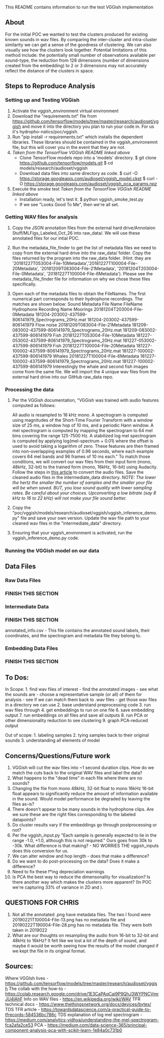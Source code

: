 This README contains information to run the test VGGish implementation

## About
For the initial POC we wanted to test the clusters produced for existing known sounds in wav files. By comparing the inter-cluster and intra-cluster similarity we can get a sense of the goodness of clustering. We can also visually see how the clusters look together. Potential limitations of this method include: the potentially small number of observations available per sound-type, the reduction from 128 dimensions (number of dimensions created from the embedding) to 2 or 3 dimensions may not accurately reflect the distance of the clusters in space.


## Steps to Reproduce Analysis

### Setting up and Testing VGGish
1. Activate the vggish_environment virtual environment
2. Download the "requirements.txt" file from https://github.com/tensorflow/models/tree/master/research/audioset/vggish and move it into the directory you plan to run your code in. For us it's hydropho-natics/poc/vggish.
3. Run "pip install -r requirements.txt" which installs the dependent libraries. These libraries should be contained in the vggish_environemnt file, but this will cover you in the event that they are not.
4. *Taken from the TensorFlow VGGish README linked above*
    - Clone TensorFlow models repo into a 'models' directory.
    $ git clone https://github.com/tensorflow/models.git
    $ cd models/research/audioset/vggish
    - Download data files into same directory as code.
    $ curl -O https://storage.googleapis.com/audioset/vggish_model.ckpt
    $ curl -O https://storage.googleapis.com/audioset/vggish_pca_params.npz
5. Execute the smoke test *Taken from the TensorFlow VGGish README linked above*
    - Installation ready, let's test it.
    $ python vggish_smoke_test.py
    - If we see "Looks Good To Me", then we're all set.

### Getting WAV files for analysis
1. Copy the JSON annotation files from the external hard drive/Annotaion Stuff/MLFigs_Labeled_Oct_26 into raw_data/. We will use these annotated files for our intial POC.

2. Run the metadata_file_finder to get the list of metadata files we need to copy from the external hard drive into the raw_data/ folder. Copy the files returned by the program into the raw_data folder. (Hint: they are '20181227T053004-File-10Metadata','20181227T100004-File-20Metadata', '20181209T083004-File-21Metadata', '20181204T203004-File-0Metadata', '20181227T100004-File-6Metadata'). Please see the metadata_file_finder file for information on why we chose these files specifically.

3. Open each of the metadata files to obtain the FileNames. The first numerical part corresponds to their hydrophone recordings. The matches are shown below:
    Sound        Metadata File Name                FileName                                              Hydrophone Recording Name
    Moorings     20181204T203004-File-0Metadata    181204-203002-437599-806141979_Spectrograms_20Hz.mat  181204-203002-437599-806141979
    Flow noise   20181209T083004-File-21Metadata   181209-083002-437599-806141979_Spectrograms_20Hz.mat  181209-083002-437599-806141979
    Fish         20181227T053004-File-10Metadata   181227-053002-437599-806141979_Spectrograms_20Hz.mat  181227-053002-437599-806141979
    Fish         20181227T100004-File-20Metadata   181227-100002-437599-806141979_Spectrograms_20Hz.mat  181227-100002-437599-806141979
    Whales       20181227T100004-File-6Metadata    181227-100002-437599-806141979_Spectrograms_20Hz.mat  181227-100002-437599-806141979
Interestingly the whale and second fish images come from the same file. We will import the 4 unique wav files from the external hard drive into our GitHub raw_data repo.

### Processing the data
1. Per the VGGish documentation,
"VGGish was trained with audio features computed as follows:

    All audio is resampled to 16 kHz mono.
    A spectrogram is computed using magnitudes of the Short-Time Fourier Transform with a window size of 25 ms, a window hop of 10 ms, and a periodic Hann window.
    A mel spectrogram is computed by mapping the spectrogram to 64 mel bins covering the range 125-7500 Hz.
    A stabilized log mel spectrogram is computed by applying log(mel-spectrum + 0.01) where the offset is used to avoid taking a logarithm of zero.
    These features are then framed into non-overlapping examples of 0.96 seconds, where each example covers 64 mel bands and 96 frames of 10 ms each."
To match those conditions, we will convert our wav files from their input form (mono, 48kHz, 32-bit) to the trained form (mono, 16kHz, 16-bit) using Audacity. Follow the steps in [this article](https://learn.adafruit.com/microcontroller-compatible-audio-file-conversion) to convert the audio files. Save the cleaned audio files in the intermediate_data directory. *NOTE: The lower the hertz the smaller the number of samples and the smaller your file will be when saved. BUT, you lose sound quality with lower sampling rates. Be careful about your choices. Upconverting a low bitrate (say 8 kHz to 16 to 22 kHz) will not make your file sound better.*
2. Copy the "poc/vggish/models/research/audioset/vggish/vggish_inference_demo.py" file and save your own version. Update the wav file path to your cleaned wav files in the "intermediate_data" directory.
3. Ensuring that your vggish_environment is activated, run the vggish_inference_demo.py code.

### Running the VGGish model on our data


## Data Files

### Raw Data Files
### FINISH THIS SECTION

### Intermediate Data
### FINISH THIS SECTION
annotated_info.csv - This file contains the annotated sound labels, their coordinates, and the spectrogram and metadata file they belong to.

### Embedding Data Files
### FINISH THIS SECTION


## To Dos:

In Scope:
    1. find wav files of interest
        - find the annotated images
        - see what the sounds are
        - choose a representative sample (or all) of them for analysis
        - see if we can match them back to .wav files
        - get those wav files in a directory we can use
    2. base understand preprocessing code
    3. run wav files through
    4. get embeddings to run on one file
    6. save embedding output
    7. run embeddings on all files and save all outputs
    8. run PCA or other dimensionality reduction to see clustering
    9. graph PCA-reduced output

Out of scope:
    1. labeling samples
    2. tying samples back to their original sounds
    3. understanding all elements of model


## Concerns/Questions/Future work
1. VGGish will cut the wav files into ~1 second duration clips. How do we match the cuts back to the original WAV files and label the data?
2. What happens to the "dead time" in each file where there are no sounds?
3. Changing the file from mono 48kHz, 32-bit float to mono 16kHz 16-bit float appears to significantly reduce the amount of information available in the sound. Would model performance be degraded by leaving the files as-is?
4. There doesn't appear to be many sounds in the hydrophone clips. Are we sure these are the right files corresponding to the labeled datapoints?
5. Do cluster results vary if the embeddings go through postprocessing or not?
6. Per the vggish_input.py "Each sample is generally expected to lie in the range -1.0, +1.0, although this is not required." Ours goes from 30k to -30k. What difference is that making? - NO WORRIES THE vggish_inputs does this conversion for us.
7. We can alter window and hop length - does that make a difference?
8. Do we want to do post-processing on the data? Does it make a difference?
9. Need to fix these f*ing depreciation warnings
10. Is PCA the best way to reduce the dimensonality for visualization? Is there another way which makes the clusters more apparent? (In POC we're capturing 33% of variance in 2D and ).
      
## QUESTIONS FOR CHRIS
1. Not all the annotated .png have metadata files. The two I found were 20190221T100004-File-13.png has no metadata file and 20190222T190004-File-28.png has no metadata file. They were both taken in 2019022
2. What are our thoughts on resampling the audio from 16-bit to 32-bit and 48kHz to 16kHz? It felt like we lost a lot of the depth of sound, and maybe it would be worth seeing how the results of the model changed if we kept the file in its original format.


## Sources:
Where VGGIsh lives - https://github.com/tensorflow/models/tree/master/research/audioset/vggish
The collab with the how-to - https://colab.research.google.com/drive/1E3CaPAqCai9P9QhJ3WYPNCVmrJU4lAhF
Info on WAV files - https://en.wikipedia.org/wiki/WAV
TFR technical docs - https://www.thethingsnetwork.org/docs/devices/bytes/
TDS TFR article - https://towardsdatascience.com/a-practical-guide-to-tfrecords-584536bc786c
TDS explanation of log mel spectrogram - https://medium.com/analytics-vidhya/understanding-the-mel-spectrogram-fca2afa2ce53
PCA - https://medium.com/data-science-365/principal-component-analysis-pca-with-scikit-learn-1e84a0c731b0